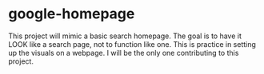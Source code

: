 # google-homepage
This project will mimic a basic search homepage. 
The goal is to have it LOOK like a search page, not to function like one. 
This is practice in setting up the visuals on a webpage.
I will be the only one contributing to this project.
